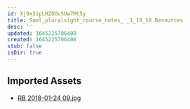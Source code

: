 ```yaml
---
id: Xj9x3ipLHZOOuSUw7MC5y
title: Saml_pluralsight_course_notes_ _1_19_18 Resources
desc: ''
updated: 1645225706408
created: 1645225706408
stub: false
isDir: true
---
```

## Imported Assets
- [RB 2018-01-24 09.jpg](/assets/rb-2018-01-24-09.jpg)
